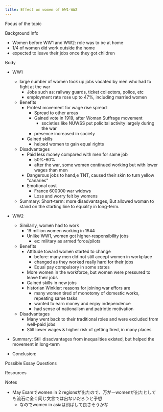 ```yaml
---
title: Effect on women of WW1-WW2
---
```


Focus of the topic

Background Info

* Women before WW1 and WW2: role was to be at home
* 1/4 of women did work outside the home
* expected to leave their jobs once they got children

Body

* WW1
  
  * large number of women took up jobs vacated by men who had to fight at the war
    * Jobs such as: railway guards, ticket collectors, police, etc
    * employment rate rose up to 47%, including married women
  * Benefits
    * Protest movement for wage rise spread
      * Spread to other areas
      * Gained vote in 1919, after Woman Suffrage movement
        * societies like NUWSS put policital activity largely during the war
      * presence increased in society
    * Gained skills
      * helped women to gain equal rights
  * Disadvantages
    * Paid less money compared with men for same job
      * 50%-60%
      * after the war, some women continued working but with lower wages than men
    * Dangerous jobs to hand,e TNT, caused their skin to turn yellow "canaries"
    * Emotional cost
      * France 600000 war widows
      * Loss and worry felt by womens
  * Summary: Short-term: more disadvantages, But allowed woman to stand on the starting line to equality in long-term.
* WW2
  
  * Similarly, women had to work
    * 19 million women working in 1944
    * Unlike WW1, women got higher-responsibility jobs
      * ex: military as armed force/pilots
  * Benefits
    * Attitude toward women started to change
      * before: many men did not still accept women in workplace
      * changed as they worked really hard for their jobs
      * Equal pay compulsory in some states
    * More women in the workforce, but women were pressured to leave their jobs
    * Gained skills in new jobs
    * historian Winkler: reasons for joining war effors are
      * many women tired of monotomy of domestic works, repeating same tasks
      * wanted to earn money and enjoy independence
      * had sense of nationalism and patriotic motivation
  * Disadvantages
    * Many went back to their traditional roles and were excluded from well-paid jobs
    * Still lower wages & higher risk of getting fired, in many places
* Summary: Still disadvantages from inequalities existed, but helped the movement in long-term

* Conclusion:

Possible Essay Questions

Resources

Notes

* May Examでwomen in 2 regionsが出たので、万が一womenが出たとしても流石に全く同じ文言では出ないだろうと予想
  * なのでwomen in asiaは飛ばして良さそうかな
